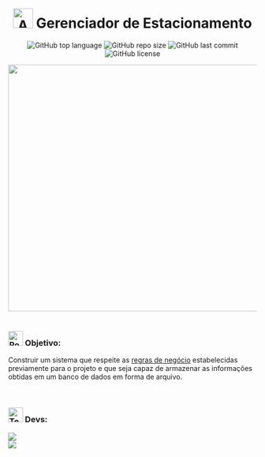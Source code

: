 <h1 align="center"><img src="https://raw.githubusercontent.com/Tarikul-Islam-Anik/Animated-Fluent-Emojis/master/Emojis/Travel%20and%20places/Automobile.png" alt="Automobile" width="40" height="40" /> Gerenciador de Estacionamento</h1>
<p align="center">
  <img alt="GitHub top language" src="https://img.shields.io/github/languages/top/filipe-rds/Projeto1-POB?color=yellow">
  <img alt="GitHub repo size" src="https://img.shields.io/github/repo-size/filipe-rds/Projeto1-POB?color=yellow">
  <img alt="GitHub last commit" src="https://img.shields.io/github/last-commit/filipe-rds/Projeto1-POB?color=yellow">
  <img alt="GitHub license" src="https://img.shields.io/github/license/filipe-rds/Projeto1-POB?color=yellow"><img>
</p>
<div align="center">
  <img src="./assets/preview.png" height="500" width="700"><br>
</div>
<div style="display: inline_block" ><br>
    <h3><img src="https://raw.githubusercontent.com/Tarikul-Islam-Anik/Animated-Fluent-Emojis/master/Emojis/Travel%20and%20places/Rocket.png" alt="Rocket" width="30" height="30" /> Objetivo:</h3>
    <p>Construir um sistema que respeite as <a href="https://github.com/filipe-rds/Projeto1-POB/blob/main/assets/POB-projeto1%20(2024.1).pdf">regras de negócio</a> estabelecidas previamente para o projeto e que seja capaz de armazenar as informações obtidas em um banco de dados em forma de arquivo.</p>
</div>

<div style="display: inline_block" ><br>
  <h3><img src="https://raw.githubusercontent.com/Tarikul-Islam-Anik/Animated-Fluent-Emojis/master/Emojis/People%20with%20professions/Technologist%20Light%20Skin%20Tone.png" alt="Technologist Light Skin Tone" width="30" height="30" /> Devs:</h3>
  <a align="center" href="https://github.com/filipe-rds" target="_blank"><img  src="https://img.shields.io/badge/Filipe_Rodrigues-000000?style=for-the-badge&logo=GitHub&logoColor=white" target="_blank"></a>
  <br>
  <a align="center" href="https://github.com/gfedacs" target="_blank"><img  src="https://img.shields.io/badge/Gabriel_Félix-000000?style=for-the-badge&logo=GitHub&logoColor=white" target="_blank"></a>
</div>
